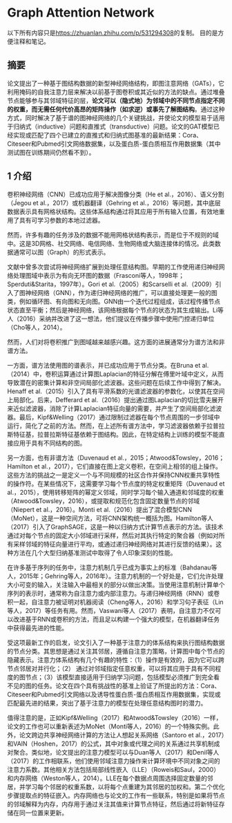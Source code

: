 # Graph Attention Network

以下所有内容只是<https://zhuanlan.zhihu.com/p/531294308>的复制。
目的是方便注释和笔记。

## 摘要

论文提出了一种基于图结构数据的新型神经网络结构，即图注意网络（GATs），它利用掩码的自我注意力层来解决以前基于图卷积或其近似的方法的缺点。通过堆叠节点能够参与其邻域特征的层，**论文可以（隐式地）为邻域中的不同节点指定不同的权重，而无需任何代价高昂的矩阵操作（如求逆）或事先了解图结构**。通过这种方式，同时解决了基于谱的图神经网络的几个关键挑战，并使论文的模型易于适用于归纳式（inductive）问题和直推式（transductive）问题。论文的GAT模型已经实现或匹配了四个已建立的直推式和归纳式图基准的最新结果：Cora、Citeseer和Pubmed引文网络数据集，以及蛋白质-蛋白质相互作用数据集（其中测试图在训练期间仍然看不到）。

## 1 介绍

卷积神经网络（CNN）已成功应用于解决图像分类（He et al.，2016）、语义分割（J́egou et al.，2017）或机器翻译（Gehring et al.，2016）等问题，其中底层数据表示具有网格状结构。这些体系结构通过将其应用于所有输入位置，有效地重用了具有可学习参数的本地过滤器。

然而，许多有趣的任务涉及的数据不能用网格状结构表示，而是位于不规则的域中。这是3D网格、社交网络、电信网络、生物网络或大脑连接体的情况。此类数据通常可以图（Graph）的形式表示。

文献中曾多次尝试将神经网络扩展到处理任意结构图。早期的工作使用递归神经网络处理图域中表示为有向无环图的数据（Frasconi等人，1998年；Sperduti&Starita，1997年）。Gori et al.（2005）和Scarselli et al.（2009）引入了图神经网络（GNN），作为递归神经网络的推广，可以直接处理更一般的图类，例如循环图、有向图和无向图。GNN由一个迭代过程组成，该过程传播节点状态直至平衡；然后是神经网络，该网络根据每个节点的状态为其生成输出。Li等人（2016）采纳并改进了这一想法，他们提议在传播步骤中使用门控递归单位（Cho等人，2014）。

然而，人们对将卷积推广到图域越来越感兴趣。这方面的进展通常分为谱方法和非谱方法。

一方面，谱方法使用图的谱表示，并已成功应用于节点分类。在Bruna et al.（2014）中，卷积运算通过计算图Laplacian的特征分解在傅里叶域中定义，从而导致潜在的密集计算和非空间局部化滤波器。这些问题在后续工作中得到了解决。Henaff et al.（2015）引入了具有平滑系数的光谱滤波器的参数化，以使其在空间上局部化。后来，Defferard et al.（2016）提出通过图Laplacian的切比雪夫展开来近似滤波器，消除了计算Laplacian特征向量的需要，并产生了空间局部化滤波器。最后，Kipf&Welling（2017）通过限制过滤器在每个节点周围的一步邻域中运行，简化了之前的方法。然而，在上述所有谱方法中，学习滤波器依赖于拉普拉斯特征基，拉普拉斯特征基依赖于图结构。因此，在特定结构上训练的模型不能直接应用于具有不同结构的图。

另一方面，也有非谱方法（Duvenaud et al.，2015；Atwood&Towsley，2016；Hamilton et al.，2017），它们直接在图上定义卷积，在空间上相邻的组上操作。这些方法的挑战之一是定义一个与不同规模的社区合作并保持CNN权重共享特性的操作符。在某些情况下，这需要学习每个节点度的特定权重矩阵（Duvenaud et al.，2015），使用转移矩阵的幂定义邻域，同时学习每个输入通道和邻域度的权重（Atwood&Towsley，2016），或提取和规范化包含固定数量节点的邻域（Niepert et al.，2016）。Monti et al.（2016）提出了混合模型CNN（MoNet），这是一种空间方法，可将CNN架构统一概括为图。Hamilton等人（2017）引入了GraphSAGE，这是一种以归纳方式计算节点表示的方法。该技术通过对每个节点的固定大小邻域进行采样，然后对其执行特定的聚合器（例如对所有采样邻域的特征向量进行平均，或通过递归神经网络对其进行反馈的结果）。这种方法在几个大型归纳基准测试中取得了令人印象深刻的性能。

在许多基于序列的任务中，注意力机制几乎已成为事实上的标准（Bahdanau等人，2015年；Gehring等人，2016年）。注意力机制的一个好处是，它们允许处理大小可变的输入，关注输入中最相关的部分以做出决策。当使用注意机制计算单个序列的表示时，通常称为自注意力或内部注意力。与递归神经网络（RNN）或卷积一起，自注意力被证明对机器阅读（Cheng等人，2016）和学习句子表征（Lin等人，2017）等任务有用。然而，Vaswani等人（2017）表明，自注意力不仅可以改进基于RNN或卷积的方法，而且足以构建一个强大的模型，在机器翻译任务中获得最先进的性能。

受这项最新工作的启发，论文引入了一种基于注意力的体系结构来执行图结构数据的节点分类。其思想是通过关注其邻居，遵循自注意力策略，计算图中每个节点的隐藏表示。注意力体系结构有几个有趣的特性：（1）操作是有效的，因为它可以跨节点邻居对并行化；（2） 通过对邻域指定任意权重，可以将其应用于具有不同程度的图节点；（3）该模型直接适用于归纳学习问题，包括模型必须推广到完全看不见的图的任务。论文在四个具有挑战性的基准上验证了所提出的方法：Cora、Citeseer和Pubmed引文网络以及诱导性蛋白质-蛋白质相互作用数据集，实现或匹配最先进的结果，突出了基于注意力的模型在处理任意结构图时的潜力。

值得注意的是，正如Kipf&Welling（2017）和Atwood&Towsley（2016）一样，论文的工作也可以重新表述为MoNet（Monti等人，2016）的一个特殊实例。此外，论文跨边共享神经网络计算的方法让人想起关系网络（Santoro et al.，2017）和VAIN（Hoshen，2017）的公式，其中对象或代理之间的关系通过共享机制成对聚合。类似地，论文提出的注意力模型可以与Duan等人（2017）和Denil等人（2017）的工作相联系，他们使用邻域注意力操作来计算环境中不同对象之间的注意力系数。其他相关方法包括局部线性嵌入（LLE）（Roweis和Saul，2000）和内存网络（Weston等人，2014）。LLE在每个数据点周围选择固定数量的邻居，并学习每个邻居的权重系数，以将每个点重建为其邻居的加权和。第二个优化步骤提取点的特征嵌入。内存网络也与论文的工作有一些联系，特别是如果将节点的邻域解释为内存，内存用于通过关注其值来计算节点特征，然后通过将新特征存储在同一位置来更新。
